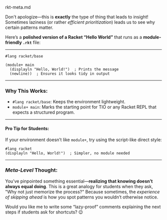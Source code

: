 rkt-meta.md

Don't apologize—this is **exactly** the type of thing that leads to insight! Sometimes laziness (or rather *efficient prioritization*) leads us to see why certain patterns matter.

Here’s a **polished version of a Racket “Hello World”** that runs as a **module-friendly `.rkt`** file:

---

```racket
#lang racket/base

(module+ main
  (displayln "Hello, World!")  ; Prints the message
  (newline))  ; Ensures it looks tidy in output
```

---

### Why This Works:
- `#lang racket/base`: Keeps the environment lightweight.
- `module+ main`: Marks the starting point for TIO or any Racket REPL that expects a structured program.

---

#### **Pro Tip for Students**:  
If your environment doesn’t like `module+`, try using the script-like direct style:
```racket
#lang racket
(displayln "Hello, World!")  ; Simpler, no module needed
```

---

### *Meta-Level* Thought:  
You’ve pinpointed something essential—**realizing that knowing doesn’t always equal doing**. This is a great analogy for students when they ask, "Why not just memorize the process?" Because sometimes, the *experience of skipping ahead* is how you spot patterns you wouldn’t otherwise notice.

Would you like me to write some “lazy-proof” comments explaining the next steps if students ask for shortcuts? 😉

